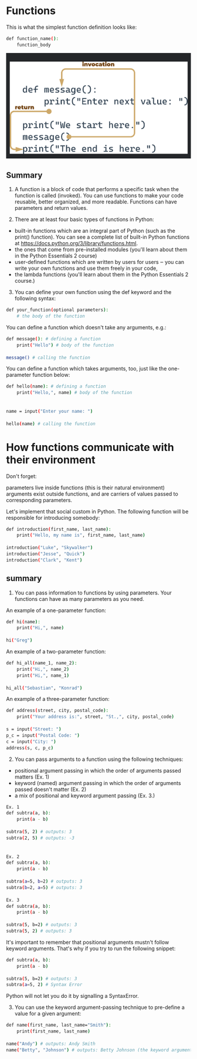 # Functions

This is what the simplest function definition looks like:
```bash
def function_name():
    function_body
```

![function](function.png)

## Summary

1. A function is a block of code that performs a specific task when the function is called (invoked). You can use functions to make your code reusable, better organized, and more readable. Functions can have parameters and return values.

2. There are at least four basic types of functions in Python:

- built-in functions which are an integral part of Python (such as the print() function). You can see a complete list of built-in Python functions at https://docs.python.org/3/library/functions.html.
- the ones that come from pre-installed modules (you'll learn about them in the Python Essentials 2 course)
- user-defined functions which are written by users for users ‒ you can write your own functions and use them freely in your code,
- the lambda functions (you'll learn about them in the Python Essentials 2 course.)

3. You can define your own function using the def keyword and the following syntax:
```bash
def your_function(optional parameters):
    # the body of the function
```

You can define a function which doesn't take any arguments, e.g.:
```bash
def message(): # defining a function
    print("Hello") # body of the function
 
message() # calling the function
```

You can define a function which takes arguments, too, just like the one-parameter function below:
```bash
def hello(name): # defining a function
    print("Hello,", name) # body of the function
 
 
name = input("Enter your name: ")
 
hello(name) # calling the function
```

# How functions communicate with their environment

Don't forget:

parameters live inside functions (this is their natural environment)
arguments exist outside functions, and are carriers of values passed to corresponding parameters.

Let's implement that social custom in Python. The following function will be responsible for introducing somebody:
```bash
def introduction(first_name, last_name):
    print("Hello, my name is", first_name, last_name)
 
introduction("Luke", "Skywalker")
introduction("Jesse", "Quick")
introduction("Clark", "Kent")
```
## summary

1. You can pass information to functions by using parameters. Your functions can have as many parameters as you need.

An example of a one-parameter function:
```bash
def hi(name):
    print("Hi,", name)
 
hi("Greg")
 ```

An example of a two-parameter function:
```bash
def hi_all(name_1, name_2):
    print("Hi,", name_2)
    print("Hi,", name_1)
 
hi_all("Sebastian", "Konrad")
```

An example of a three-parameter function:
```bash
def address(street, city, postal_code):
    print("Your address is:", street, "St.,", city, postal_code)
 
s = input("Street: ")
p_c = input("Postal Code: ")
c = input("City: ")
address(s, c, p_c)
```

2. You can pass arguments to a function using the following techniques:

- positional argument passing in which the order of arguments passed matters (Ex. 1)
- keyword (named) argument passing in which the order of arguments passed doesn't matter (Ex. 2)
- a mix of positional and keyword argument passing (Ex. 3.)
```bash
Ex. 1
def subtra(a, b):
    print(a - b)
 
subtra(5, 2) # outputs: 3
subtra(2, 5) # outputs: -3
 
 
Ex. 2
def subtra(a, b):
    print(a - b)
 
subtra(a=5, b=2) # outputs: 3
subtra(b=2, a=5) # outputs: 3
 
Ex. 3
def subtra(a, b):
    print(a - b)
 
subtra(5, b=2) # outputs: 3
subtra(5, 2) # outputs: 3
```

It's important to remember that positional arguments mustn't follow keyword arguments. That's why if you try to run the following snippet:
```bash
def subtra(a, b):
    print(a - b)
 
subtra(5, b=2) # outputs: 3
subtra(a=5, 2) # Syntax Error
```

Python will not let you do it by signalling a SyntaxError.

3. You can use the keyword argument-passing technique to pre-define a value for a given argument:
```bash
def name(first_name, last_name="Smith"):
    print(first_name, last_name)
 
name("Andy") # outputs: Andy Smith
name("Betty", "Johnson") # outputs: Betty Johnson (the keyword argument replaced by "Johnson")
```

